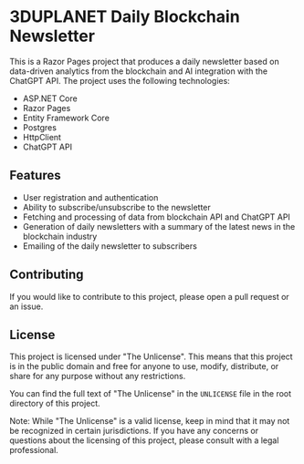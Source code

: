 # 3DUPLANET Daily Blockchain Newsletter

This is a Razor Pages project that produces a daily newsletter based on data-driven analytics from the blockchain and AI integration with the ChatGPT API. The project uses the following technologies:

- ASP.NET Core
- Razor Pages
- Entity Framework Core
- Postgres
- HttpClient
- ChatGPT API

## Features

- User registration and authentication
- Ability to subscribe/unsubscribe to the newsletter
- Fetching and processing of data from blockchain API and ChatGPT API
- Generation of daily newsletters with a summary of the latest news in the blockchain industry
- Emailing of the daily newsletter to subscribers

## Contributing

If you would like to contribute to this project, please open a pull request or an issue.

## License

This project is licensed under "The Unlicense". This means that this project is in the public domain and free for anyone to use, modify, distribute, or share for any purpose without any restrictions. 

You can find the full text of "The Unlicense" in the `UNLICENSE` file in the root directory of this project. 

Note: While "The Unlicense" is a valid license, keep in mind that it may not be recognized in certain jurisdictions. If you have any concerns or questions about the licensing of this project, please consult with a legal professional.
